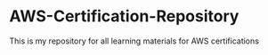 # AWS-Certification-Repository
This is my repository for all learning materials for AWS certifications
